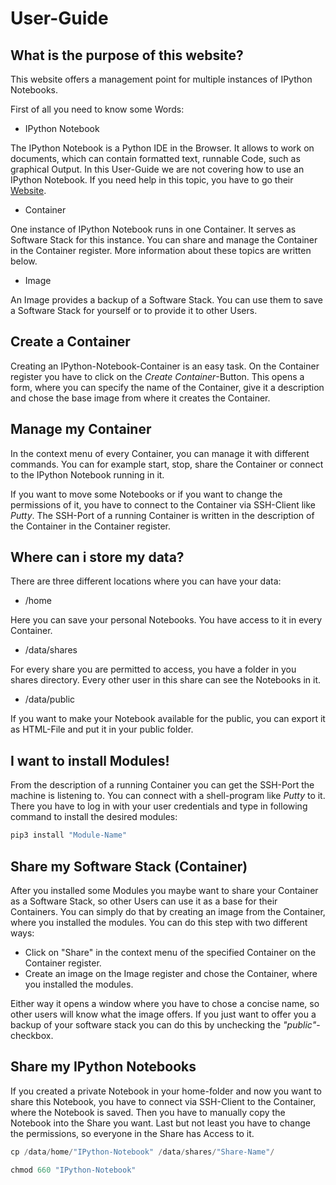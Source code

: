 
# User-Guide

## What is the purpose of this website?

This website offers a management point for multiple instances of IPython Notebooks. 

First of all you need to know some Words:

 - IPython Notebook 

The IPython Notebook is a Python IDE in the Browser. It allows to work on documents, which can contain formatted text, runnable Code, such as graphical Output. In this User-Guide we are not covering how to use an IPython Notebook. If you need help in this topic, you have to go their [Website](http://ipython.org/notebook.html).

 - Container

One instance of IPython Notebook runs in one Container. It serves as Software Stack for this instance. You can share and manage the Container in the Container register. More information about these topics are written below.

 - Image

An Image provides a backup of a Software Stack. You can use them to save a Software Stack for yourself or to provide it to other Users.



## Create a Container

Creating an IPython-Notebook-Container is an easy task. On the Container register you have to click on the *Create Container*-Button.  This opens a form, where you can specify the name of the Container, give it a description and chose the base image from where it creates the Container. 


## Manage my Container

In the context menu of every Container, you can manage it with different commands. You can for example start, stop, share the Container or connect to the IPython Notebook running in it. 

If you want to move some Notebooks or if you want to change the permissions of it, you have to connect to the Container via SSH-Client like *Putty*. The SSH-Port of a running Container is written in the description of the Container in the Container register.


## Where can i store my data?
There are three different locations where you can have your data:

*	/home

Here you can save your personal Notebooks. You have access to it in every Container.

*	/data/shares

For every share you are permitted to access, you have a folder in you shares directory. Every other user in this share can see the Notebooks in it.

*	/data/public

If you want to make your Notebook available for the public, you can export it as HTML-File and put it in your public folder.

## I want to install Modules!

From the description of a running Container you can get the SSH-Port the machine is listening to. You can connect with a shell-program like *Putty* to it. There you have to log in with your user credentials and type in following command to install the desired modules:
```python
pip3 install "Module-Name"
```


## Share my Software Stack (Container)

After you installed some Modules you maybe want to share your Container as a Software Stack, so other Users can use it as a base for their Containers. You can simply do that by creating an image from the Container, where you installed the modules. You can do this step with two different ways:

*	Click on "Share" in the context menu of the specified Container on the Container register. 
*	Create an image on the Image register and chose the Container, where you installed the modules. 

Either way it opens a window where you have to chose a concise name, so other users will know what the image offers. If you just want to offer you a backup of your software stack you can do this by unchecking the *"public"*-checkbox.



## Share my IPython Notebooks

If you created a private Notebook in your home-folder and now you want to share this Notebook, you have to connect via SSH-Client to the Container, where the Notebook is saved. Then you have to manually copy the Notebook into the Share you want. Last but not least you have to change the permissions, so everyone in the Share has Access to it. 

```python
cp /data/home/"IPython-Notebook" /data/shares/"Share-Name"/

chmod 660 "IPython-Notebook"
```

